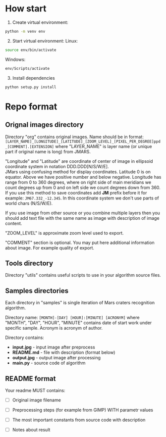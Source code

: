 # How start

1. Create virtual environment:
```sh
python -m venv env
```
2. Start virtual environment:
Linux:
```sh
source env/bin/activate
```
Windows:
```sh
env/Scripts/activate
```
3. Install dependencies
```
python setup.py install
```

# Repo format

## Orignal images directory

Directory "org" contains original images. Name should be in format: ```[LAYER_NAME]_[LONGITUDE]_[LATITUDE]_[ZOOM_LEVEL]_[PIXEL_PER_DEGREE]ppd_[COMMENT].[EXTENSION]``` where "LAYER_NAME" is layer name (or unique part if original name is long) from JMARS.

"Longitude" and "Latitude" are coordinate of center of image in ellipsoid coordinate system in notation DDD.DDD\[N/S/W/E\].  
JMars using confusing method for display coordinates. Latitude 0 is on equator. Above we have positive number and below negative. Longitude has range from 0 to 360 degrees, where on right side of main meridians we count degrees up from 0 and on left side we count degrees down from 360. If you use this method to save coordinates add **JM** prefix before it for example: ```JM67.332_-12.345```. In this coordinate system we don't use parts of world chars (N/S/W/E).

If you use image from other source or you combine multiple layers then you should add text file with the same name as image with description of image content.

"ZOOM_LEVEL" is approximate zoom level used to export.

"COMMENT" section is optional. You may put here additional information about image. For example quality of export.

## Tools directory

Directory "utils" contains useful scripts to use in your algorithm source files.

## Samples directories

Each directory in "samples" is single iteration of Mars craters recognition algorithm.

Directory name: ```[MONTH]-[DAY] [HOUR]:[MINUTE] [ACRONYM]``` where "MONTH", "DAY", "HOUR", "MINUTE" contains date of start work under specific sample. Acronym is acronym of author.

Directory contains:

* **input.jpg** - input image after preprocess
* **README.md** - file with description (format below)
* **output.jpg** - output image after processing
* **main.py** - source code of algorithm

## README format

Your readme MUST contains:

* [ ] Original image filename
* [ ] Preprocessing steps (for example from GIMP) WITH parametr values
* [ ] The most important constants from source code with description
* [ ] Notes about result

